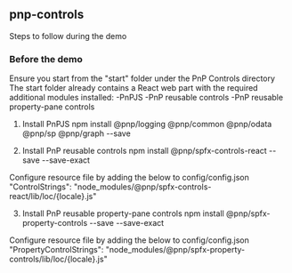 ## pnp-controls

Steps to follow during the demo

### Before the demo

Ensure you start from the "start" folder under the PnP Controls directory
The start folder already contains a React web part with the required additional modules installed:
-PnPJS
-PnP reusable controls
-PnP reusable property-pane controls

1) Install PnPJS
npm install @pnp/logging @pnp/common @pnp/odata @pnp/sp @pnp/graph --save

2) Install PnP reusable controls
npm install @pnp/spfx-controls-react --save --save-exact

Configure resource file by adding the below to config/config.json
"ControlStrings": "node_modules/@pnp/spfx-controls-react/lib/loc/{locale}.js"

3) Install PnP reusable property-pane controls
npm install @pnp/spfx-property-controls --save --save-exact

Configure resource file by adding the below to config/config.json
"PropertyControlStrings": "node_modules/@pnp/spfx-property-controls/lib/loc/{locale}.js"
